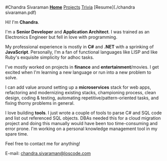 #Chandra Sivaraman
[**Home**](./home.html) [Projects](./projects.html) [Trivia](./trivia.html) [Resume](./chandra sivaraman.pdf)

Hi! I'm **Chandra**.  

I'm a **Senior Developer** and **Application Architect**. I was trained as an Electronics Engineer but fell in love with programming.       

My professional experience is mostly in **C#** and **.NET** with a sprinking of **JavaScript**. Personally, I'm a fan of functional languages like LISP and like Ruby's exquisite simplicity for adhoc tasks.

I've mostly worked on projects in **finance** and **entertainment**/movies. I get excited when I'm learning a new language or run into a new problem to solve.

I can add value around setting up a **microservices** stack for web apps, refactoring and modernizing existing stacks, championing process, clean design, coding & testing, automating repetitive/pattern-oriented tasks, and fixing thorny problems in general. 

I love building **tools**. I just wrote a couple of tools to parse C# and SQL code and list out referenced SQL objects. DBAs needed this for a cloud migration project and doing this manually would have been too time-consuming and error prone. I'm working on a personal knowledge management tool in my spare time. 

Feel free to contact me for anything! 
	
E-mail: [chandra.sivaraman@loscode.com](mailto:chandra.sivaraman@loscode.com)